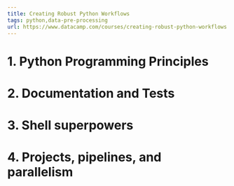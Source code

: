 ```yaml
---
title: Creating Robust Python Workflows
tags: python,data-pre-processing
url: https://www.datacamp.com/courses/creating-robust-python-workflows
---
```


# 1. Python Programming Principles


# 2. Documentation and Tests


# 3. Shell superpowers


# 4. Projects, pipelines, and parallelism
